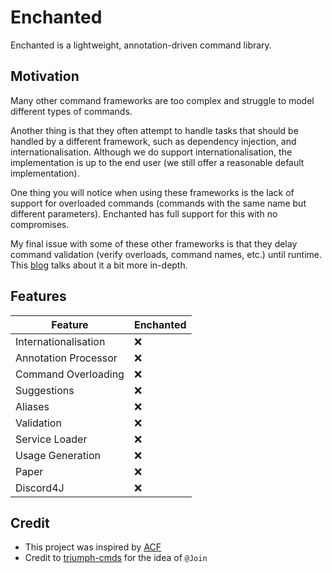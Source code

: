 # Enchanted

Enchanted is a lightweight, annotation-driven command library.

## Motivation

Many other command frameworks are too complex and struggle to model different types of commands.

Another thing is that they often attempt to handle tasks that should be handled by a different
framework, such as dependency injection, and internationalisation. Although we do support
internationalisation, the implementation is up to the end user (we still offer a reasonable default
implementation).

One thing you will notice when using these frameworks is the lack of support for overloaded
commands (commands with the same name but different parameters). Enchanted has full support for
this with no compromises.

My final issue with some of these other frameworks is that they delay command validation (verify
overloads, command names, etc.) until runtime. This
[blog](https://blog.softwaremill.com/the-case-against-annotations-4b2fb170ed67) talks about it a bit
more in-depth.

## Features

| Feature              | Enchanted |
|----------------------|-----------|
| Internationalisation | ❌         |
| Annotation Processor | ❌         |
| Command Overloading  | ❌         |
| Suggestions          | ❌         |
| Aliases              | ❌         |
| Validation           | ❌         |
| Service Loader       | ❌         |
| Usage Generation     | ❌         |
| Paper                | ❌         |
| Discord4J            | ❌         |

## Credit

- This project was inspired by [ACF](https://github.com/aikar/commands)
- Credit to [triumph-cmds](https://triumphteam.dev/library/triumph-cmds/introduction) for the idea 
of `@Join`
